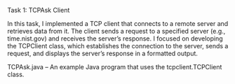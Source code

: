Task 1: TCPAsk Client

In this task, I implemented a TCP client that connects to a remote server and retrieves data from it. The client sends a request to a specified server (e.g., time.nist.gov) and receives the server’s response. I focused on developing the TCPClient class, which establishes the connection to the server, sends a request, and displays the server’s response in a formatted output.

TCPAsk.java – An example Java program that uses the tcpclient.TCPClient class.
